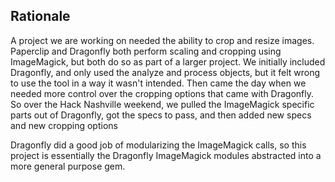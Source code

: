Rationale
---------

A project we are working on needed the ability to crop and resize images. Paperclip and Dragonfly both perform scaling and cropping using ImageMagick, but both do so as part of a larger project. We initially included Dragonfly, and only used the analyze and process objects, but it felt wrong to use the tool in a way it wasn't intended. Then came the day when we needed more control over the cropping options that came with Dragonfly. So over the Hack Nashville weekend, we pulled the ImageMagick specific parts out of Dragonfly, got the specs to pass, and then added new specs and new cropping options

Dragonfly did a good job of modularizing the ImageMagick calls, so this project is essentially the Dragonfly ImageMagick modules abstracted into a more general purpose gem.


